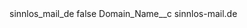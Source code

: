 <?xml version="1.0" encoding="UTF-8"?>
<CustomMetadata xmlns="http://soap.sforce.com/2006/04/metadata" xmlns:xsi="http://www.w3.org/2001/XMLSchema-instance" xmlns:xsd="http://www.w3.org/2001/XMLSchema">
    <label>sinnlos_mail_de</label>
    <protected>false</protected>
    <values>
        <field>Domain_Name__c</field>
        <value xsi:type="xsd:string">sinnlos-mail.de</value>
    </values>
</CustomMetadata>
